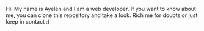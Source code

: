 Hi!
My name is Ayelen and I am a web developer. 
If you want to know about me, you can clone this repository and take a look.
Rich me for doubts or just keep in contact :)
